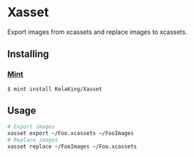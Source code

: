 # Xasset

Export images from xcassets and replace images to xcassets.

## Installing
### [Mint](https://github.com/yonaskolb/mint)
```
$ mint install KelaKing/Xasset
```
## Usage
```sh
# Export images
xasset export ~/Foo.xcassets ~/FooImages
# Replace images
xasset replace ~/FooImages ~/Foo.xcassets
```
